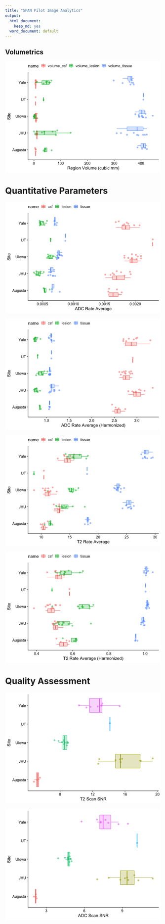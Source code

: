 ```yaml
---
title: "SPAN Pilot Image Analytics"
output:
  html_document:
    keep_md: yes
  word_document: default
---
```






## Volumetrics


![](run_files/figure-html/unnamed-chunk-2-1.png)<!-- -->

# Quantitative Parameters


![](run_files/figure-html/unnamed-chunk-4-1.png)<!-- -->


![](run_files/figure-html/unnamed-chunk-6-1.png)<!-- -->


![](run_files/figure-html/unnamed-chunk-8-1.png)<!-- -->


![](run_files/figure-html/unnamed-chunk-10-1.png)<!-- -->

# Quality Assessment 


![](run_files/figure-html/unnamed-chunk-12-1.png)<!-- -->


![](run_files/figure-html/unnamed-chunk-13-1.png)<!-- -->

